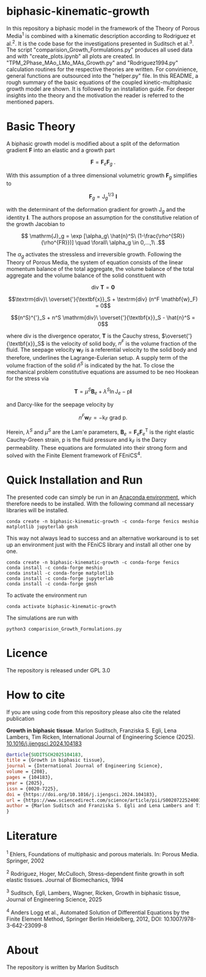 # biphasic-kinematic-growth

In this repository a biphasic model in the framework of the Theory of Porous Media<sup>1</sup> is combined with a kinematic description according to Rodriguez et al.<sup>2</sup>.
It is the code base for the investigations presented in Suditsch et al.<sup>3</sup>. The script "comparision_Growth_Formulations.py" produces all used 
data and with "create_plots.ipynb" all plots are created. In "TPM_2Phase_MAo_LMo_MAs_Growth.py" and "Rodriguez1994.py" calculation routines for the respective 
theories are written. For convinience, general functions are outsourced into the "helper.py" file. In this README, a rough summary of the basic 
equations of the coupled kinetic-multiphasic growth model are shown. It is followed by an installation guide. For deeper insights into the theory 
and the motivation the reader is referred to the mentioned papers.

# Basic Theory

A biphasic growth model is modified about a split of the deformation gradient $\textbf{F}$ into an elastic and a growth part

$$ \textbf{F} = \textbf{F}_e \textbf{F}_g\ .$$

With this assumption of a three dimensional volumetric growth $\textbf{F}_g$ simplifies to

$$ \textbf{F}_g = \mathrm{J}_g^{1/3}\ \mathbf{I}$$

with the determinant of the deformation gradient for growth $\mathrm{J}_g$ and the identity $\mathbf{I}$. The authors propose an assumption
for the constitutive relation of the growth Jacobian to

$$ \mathrm{J}_g = \exp [\alpha_g\ \hat{n}^S\ (1-\frac{\rho^{SR}}{\rho^{FR}})] \quad \forall\ \alpha_g \in 0,...,1\ .$$

The $\alpha_g$ activates the stressless and irreversible growth. Following the Theory of Porous Media, the system of equation consists of the linear 
momentum balance of the total aggregate, the volume balance of the total aggregate and the volume balance of the solid constituent with

$$\textrm{div}\ \mathbf{T} = \mathbf{0}$$

$$\textrm{div}\ \overset{'}{\textbf{x}}_S + \textrm{div} (n^F \mathbf{w}_F) = 0$$

$$(n^S)^{'}_S + n^S \mathrm{div}\ \overset{'}{\textbf{x}}_S - \hat{n}^S = 0$$

where $\textrm{div}$ is the divergence operator, $\mathbf{T}$ is the Cauchy stress, $\overset{'}{\textbf{x}}_S$ is the velocity of solid body,
$n^F$ is the volume fraction of the fluid. The seepage velocity $\mathbf{w}_F$ is a referential velocity to the solid body and therefore, underlines
the Lagrange-Eulerian setup. A supply term of the volume fraction of the solid $\hat{n}^S$ is indicated by the hat. To close the mechanical problem
constitutive equations are assumed to be neo Hookean for the stress via

$$\mathbf{T} = \mu^S \mathbf{B}_e + \lambda^S \ln \mathrm{J}_e - \mathrm{p} \mathbf{I}$$

and Darcy-like for the seepage velocity by

$$n^F \mathbf{w}_F = - \mathrm{k}_F\ \mathrm{grad}\ \mathrm{p}.$$

Herein, $\lambda^S$ and $\mu^S$ are the Lam\'e parameters, $\mathbf{B}_e = \textbf{F}_e \textbf{F}_e^{\mathrm{T}}$ is the right elastic Cauchy-Green strain,
$\mathrm{p}$ is the fluid pressure and $\mathrm{k}_F$ is the Darcy permeability. These equations are formulated into their strong form and solved with the 
Finite Element framework of FEniCS<sup>4</sup>.

# Quick Installation and Run

The presented code can simply be run in an [Anaconda environment](https://anaconda.org/), which therefore needs to be installed. With the following command
all necessary libraries will be installed.
```
conda create -n biphasic-kinematic-growth -c conda-forge fenics meshio matplotlib jupyterlab gmsh
```
This way not always lead to success and an alternative workaround is to set up an environment just with the FEniCS library and install all other one by one.
```
conda create -n biphasic-kinematic-growth -c conda-forge fenics
conda install -c conda-forge meshio
conda install -c conda-forge matplotlib
conda install -c conda-forge jupyterlab
conda install -c conda-forge gmsh
```
To activate the environment run
```
conda activate biphasic-kinematic-growth
```
The simulations are run with
```
python3 comparision_Growth_Formulations.py
```

# Licence

The repository is released under GPL 3.0


# How to cite

If you are using code from this repository please also cite the related publication

**Growth in biphasic tissue**. Marlon Suditsch, Franziska S. Egli, Lena Lambers, Tim Ricken, International Journal of Engineering Science (2025). [10.1016/j.ijengsci.2024.104183](https://doi.org/10.1016/j.ijengsci.2024.104183) 
```bib
@article{SUDITSCH2025104183,
title = {Growth in biphasic tissue},
journal = {International Journal of Engineering Science},
volume = {208},
pages = {104183},
year = {2025},
issn = {0020-7225},
doi = {https://doi.org/10.1016/j.ijengsci.2024.104183},
url = {https://www.sciencedirect.com/science/article/pii/S0020722524001678},
author = {Marlon Suditsch and Franziska S. Egli and Lena Lambers and Tim Ricken},
}
```

# Literature

<sup>1</sup> Ehlers, Foundations of multiphasic and porous materials. In: Porous Media. Springer, 2002

<sup>2</sup> Rodriguez, Hoger, McCulloch, Stress-dependent finite growth in soft elastic tissues. Journal of Biomechanics, 1994

<sup>3</sup> Suditsch, Egli, Lambers, Wagner, Ricken, Growth in biphasic tissue, Journal of Engineering Science, 2025

<sup>4</sup> Anders Logg et al., Automated Solution of Differential Equations by the Finite Element Method, Springer Berlin Heidelberg, 2012, DOI: 10.1007/978-3-642-23099-8


# About

The repository is written by Marlon Suditsch
